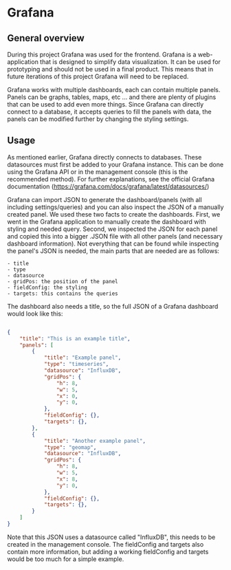 # Grafana

## General overview

During this project Grafana was used for the frontend. Grafana is a web-application that is designed to simplify data visualization. It can be used for prototyping and should not be used in a final product. This means that in future iterations of this project Grafana will need to be replaced.

Grafana works with multiple dashboards, each can contain multiple panels. Panels can be graphs, tables, maps, etc ... and there are plenty of plugins that can be used to add even more things. Since Grafana can directly connect to a database, it accepts queries to fill the panels with data, the panels can be modified further by changing the styling settings.

## Usage

As mentioned earlier, Grafana directly connects to databases. These datasources must first be added to your Grafana instance. This can be done using the Grafana API or in the management console (this is the recommended method). For further explanations, see the official Grafana documentation (<https://grafana.com/docs/grafana/latest/datasources/>)

Grafana can import JSON to generate the dashboard/panels (with all including settings/queries) and you can also inspect the JSON of a manually created panel. We used these two facts to create the dashboards. First, we went in the Grafana application to manually create the dashboard with styling and needed query. Second, we inspected the JSON for each panel and copied this into a bigger .JSON file with all other panels (and necessary dashboard information). Not everything that can be found while inspecting the panel's JSON is needed, the main parts that are needed are as follows:

    - title
    - type
    - datasource
    - gridPos: the position of the panel
    - fieldConfig: the styling
    - targets: this contains the queries

The dashboard also needs a title, so the full JSON of a Grafana dashboard would look like this:

```json

{
    "title": "This is an example title",
    "panels": [
        {
            "title": "Example panel",
            "type": "timeseries",
            "datasource": "InfluxDB",
            "gridPos": {
                "h": 8,
                "w": 5,
                "x": 0,
                "y": 0,
            },
            "fieldConfig": {},
            "targets": {},
        },
        {
            "title": "Another example panel",
            "type": "geomap",
            "datasource": "InfluxDB",
            "gridPos": {
                "h": 8,
                "w": 5,
                "x": 8,
                "y": 0,
            },
            "fieldConfig": {},
            "targets": {},
        }
    ]
}

```

Note that this JSON uses a datasource called "InfluxDB", this needs to be created in the management console. The fieldConfig and targets also contain more information, but adding a working fieldConfig and targets would be too much for a simple example.